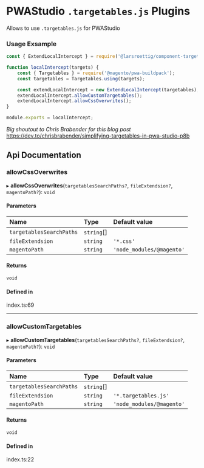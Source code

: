 # PWAStudio `.targetables.js` Plugins

Allows to use `.targetables.js` for PWAStudio


### Usage Exsample

```javascript
const { ExtendLocalIntercept } = require('@larsroettig/component-targetables');

function localIntercept(targets) {
    const { Targetables } = require('@magento/pwa-buildpack');
    const targetables = Targetables.using(targets);

    const extendLocalIntercept = new ExtendLocalIntercept(targetables);
    extendLocalIntercept.allowCustomTargetables();
    extendLocalIntercept.allowCssOverwrites();
}

module.exports = localIntercept;
```

*Big shoutout to Chris Brabender for this blog post*
https://dev.to/chrisbrabender/simplifying-targetables-in-pwa-studio-p8b

## Api Documentation
### allowCssOverwrites

▸ **allowCssOverwrites**(`targetablesSearchPaths?`, `fileExtendsion?`, `magentoPath?`): `void`

#### Parameters

| Name | Type | Default value |
| :------ | :------ | :------ |
| `targetablesSearchPaths` | `string`[] |
| `fileExtendsion` | `string` | `'*.css'` |
| `magentoPath` | `string` | `'node_modules/@magento'` |

#### Returns

`void`

#### Defined in

index.ts:69

___

### allowCustomTargetables

▸ **allowCustomTargetables**(`targetablesSearchPaths?`, `fileExtendsion?`, `magentoPath?`): `void`

#### Parameters

| Name | Type | Default value |
| :------ | :------ | :------ |
| `targetablesSearchPaths` | `string`[] |
| `fileExtendsion` | `string` | `'*.targetables.js'` |
| `magentoPath` | `string` | `'node_modules/@magento'` |

#### Returns

`void`

#### Defined in

index.ts:22
